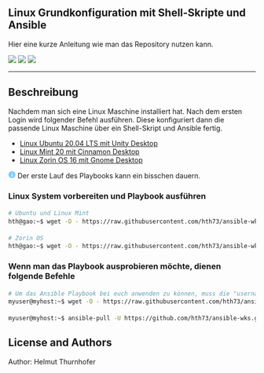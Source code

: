 ## Linux Grundkonfiguration mit Shell-Skripte und Ansible
Hier eine kurze Anleitung wie man das Repository nutzen kann.

<img src="https://img.shields.io/badge/-Linux%20Clients-557C94?logo=linux&logoColor=black&style=flat" /> <img src="https://img.shields.io/badge/-Bash-4EAA25?logo=gnu-bash&logoColor=white&style=flat" /> <img src="https://img.shields.io/badge/-Ansible-EE0000?logo=ansible&logoColor=white&style=flat" />

---
## Beschreibung
Nachdem man sich eine Linux Maschine installiert hat. Nach dem ersten Login wird folgender Befehl ausführen. Diese konfiguriert dann die passende Linux Maschine über ein Shell-Skript und Ansible fertig.

* [Linux Ubuntu 20.04 LTS mit Unity Desktop](ubuntu-mint/README.md)
* [Linux Mint 20 mit Cinnamon Desktop](ubuntu-mint/README.md)
* [Linux Zorin OS 16 mit Gnome Desktop](zorin/README.md)

<img src="ubuntu-mint/images/information.jpg" width="15"> Der erste Lauf des Playbooks kann ein bisschen dauern.

### Linux System vorbereiten und Playbook ausführen
```bash
# Ubuntu und Linux Mint
hth@gao:~$ wget -O - https://raw.githubusercontent.com/hth73/ansible-wks/main/ubuntu-mint/scripts/install_base.sh | bash

# Zorin OS
hth@gao:~$ wget -O - https://raw.githubusercontent.com/hth73/ansible-wks/main/zorin/scripts/install_base.sh | bash
```

### Wenn man das Playbook ausprobieren möchte, dienen folgende Befehle
```bash
# Um das Ansible Playbook bei euch anwenden zu können, muss die "username" Variable mit euren Benutzernamen überschrieben werden.
myuser@myhost:~$ wget -O - https://raw.githubusercontent.com/hth73/ansible-wks/main/ubuntu-mint/scripts/install_base_username.sh | bash

myuser@myhost:~$ ansible-pull -U https://github.com/hth73/ansible-wks.git ubuntu-mint/playbooks/ansible_base.yml --extra-vars="username='$USER'" --ask-become-pass 
```

## License and Authors
Author: Helmut Thurnhofer